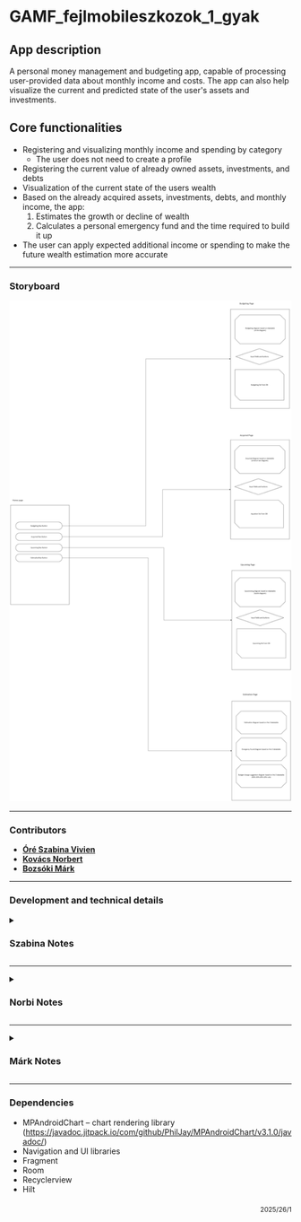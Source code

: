 # GAMF_fejlmobileszkozok_1_gyak

## App description

A personal money management and budgeting app, capable of processing user-provided data about monthly income and costs.
The app can also help visualize the current and predicted state of the user's assets and investments.

## Core functionalities

- Registering and visualizing monthly income and spending by category
   - The user does not need to create a profile
- Registering the current value of already owned assets, investments, and debts
- Visualization of the current state of the users wealth
- Based on the already acquired assets, investments, debts, and monthly income, the app:
   1. Estimates the growth or decline of wealth
   2. Calculates a personal emergency fund and the time required to build it up
- The user can apply expected additional income or spending to make the future wealth estimation more accurate

---

### Storyboard

![storyboard](storyboard.png)

---

### Contributors

- [**Óré Szabina Vivien**](https://github.com/MoSzabina)
- [**Kovács Norbert**](https://github.com/norbertkovacsgit)
- [**Bozsóki Márk**](https://github.com/markbozsoki)

---

### Development and technical details

<details><summary><h3> Szabina Notes </h3></summary>

- added MPAndroidChart library (JitPack repo + libs.versions.toml + app module) using (https://github.com/PhilJay/MPAndroidChart)
- added DB dependencies
- added UpcomingEntity, UpcomingDao, UpcomingRepository, and updated FinDatabase 
- implemented the upcoming view frame and list load with no button functionalities 

</details>

---

<details><summary><h3> Norbi Notes </h3></summary>

- Creating Home & Test fragments
- Adding home.png as the picture of the Home button
- Making the layouts for each component:
   - fragment_home
   - fragment_test
   - main_menu
   - nav_graph
   - Updating the activity_main for the Toolbar implementation
- Extending strings.xml for fragment name aliases
- Updating MainActivity with Toolbar and Navigation functions
- Refactor Test Page to Estimation Page and all of its dependants
- Wrote base queries for AcquiredDao
- Set up the base entities in AcquiredEntity
- Wrote base CRUD functions in AcquiredRepository
- Update the DatabaseInitializer with starting values
- Update the FinDatabase with acquiredDao

</details>

---

<details><summary><h3> Márk Notes </h3></summary>

- added empty project with readme and an automated GH action to build, test and lint the project
- defined project filesystem
- added baseclasses for DB repositories
- added Hilt as dependency injection framework
- implemented the budgeting view frame and list load with no button functionalities  

</details>

---
### Dependencies

- MPAndroidChart – chart rendering library (https://javadoc.jitpack.io/com/github/PhilJay/MPAndroidChart/v3.1.0/javadoc/)
- Navigation and UI libraries
- Fragment
- Room
- Recyclerview 
- Hilt

<p align="right"><sub>2025/26/1</sub></p>
